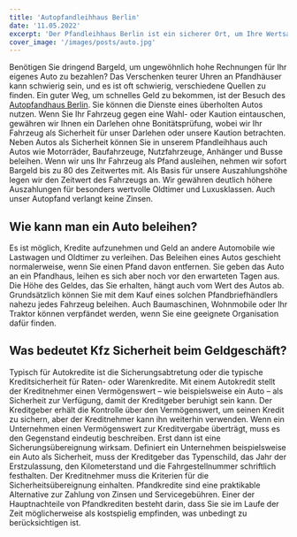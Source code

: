 ```yaml
---
title: 'Autopfandleihhaus Berlin'
date: '11.05.2022'
excerpt: 'Der Pfandleihhaus Berlin ist ein sicherer Ort, um Ihre Wertsachen zu halten'
cover_image: '/images/posts/auto.jpg'
---
```


Benötigen Sie dringend Bargeld, um ungewöhnlich hohe Rechnungen für Ihr eigenes Auto zu bezahlen? Das Verschenken teurer Uhren an Pfandhäuser kann schwierig sein, und es ist oft schwierig, verschiedene Quellen zu finden. Ein guter Weg, um schnelles Geld zu bekommen, ist der Besuch des [Autopfandhaus Berlin](https://www.pfando.de/berlin/). Sie können die Dienste eines überholten Autos nutzen. Wenn Sie Ihr Fahrzeug gegen eine Wahl- oder Kaution eintauschen, gewähren wir Ihnen ein Darlehen ohne Bonitätsprüfung, wobei wir Ihr Fahrzeug als Sicherheit für unser Darlehen oder unsere Kaution betrachten. Neben Autos als Sicherheit können Sie in unserem Pfandleihhaus auch Autos wie Motorräder, Baufahrzeuge, Nutzfahrzeuge, Anhänger und Busse beleihen. Wenn wir uns Ihr Fahrzeug als Pfand ausleihen, nehmen wir sofort Bargeld bis zu 80 des Zeitwertes mit. Als Basis für unsere Auszahlungshöhe legen wir den Zeitwert des Fahrzeugs an. Wir gewähren deutlich höhere Auszahlungen für besonders wertvolle Oldtimer und Luxusklassen. Auch unser Autopfand verlangt keine Zinsen.

## Wie kann man ein Auto beleihen?

Es ist möglich, Kredite aufzunehmen und Geld an andere Automobile wie Lastwagen und Oldtimer zu verleihen. Das Beleihen eines Autos geschieht normalerweise, wenn Sie einen Pfand davon entfernen. Sie geben das Auto an ein Pfandhaus, leihen es sich aber noch vor den erwarteten Tagen aus. Die Höhe des Geldes, das Sie erhalten, hängt auch vom Wert des Autos ab. Grundsätzlich können Sie mit dem Kauf eines solchen Pfandbriefhändlers nahezu jedes Fahrzeug beleihen. Auch Baumaschinen, Wohnmobile oder Ihr Traktor können verpfändet werden, wenn Sie eine geeignete Organisation dafür finden.

## Was bedeutet Kfz Sicherheit beim Geldgeschäft?

Typisch für Autokredite ist die Sicherungsabtretung oder die typische Kreditsicherheit für Raten- oder Warenkredite. Mit einem Autokredit stellt der Kreditnehmer einen Vermögenswert – wie beispielsweise ein Auto – als Sicherheit zur Verfügung, damit der Kreditgeber beruhigt sein kann. Der Kreditgeber erhält die Kontrolle über den Vermögenswert, um seinen Kredit zu sichern, aber der Kreditnehmer kann ihn weiterhin verwenden. Wenn ein Unternehmen einen Vermögenswert zur Kreditvergabe überträgt, muss es den Gegenstand eindeutig beschreiben. Erst dann ist eine Sicherungsübereignung wirksam. Definiert ein Unternehmen beispielsweise ein Auto als Sicherheit, muss der Kreditgeber das Typenschild, das Jahr der Erstzulassung, den Kilometerstand und die Fahrgestellnummer schriftlich festhalten. Der Kreditnehmer muss die Kriterien für die Sicherheitsübereignung einhalten. Pfandkredite sind eine praktikable Alternative zur Zahlung von Zinsen und Servicegebühren. Einer der Hauptnachteile von Pfandkrediten besteht darin, dass Sie sie im Laufe der Zeit möglicherweise als kostspielig empfinden, was unbedingt zu berücksichtigen ist.

